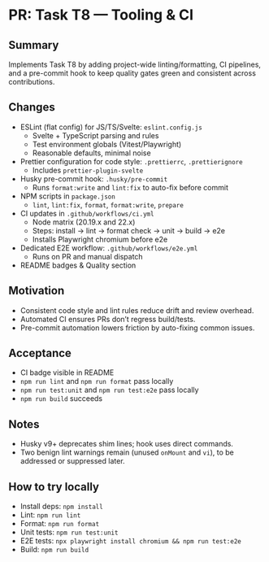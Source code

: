 # PR: Task T8 — Tooling & CI

## Summary

Implements Task T8 by adding project-wide linting/formatting, CI pipelines, and a pre-commit hook to keep quality gates green and consistent across contributions.

## Changes

- ESLint (flat config) for JS/TS/Svelte: `eslint.config.js`
  - Svelte + TypeScript parsing and rules
  - Test environment globals (Vitest/Playwright)
  - Reasonable defaults, minimal noise
- Prettier configuration for code style: `.prettierrc`, `.prettierignore`
  - Includes `prettier-plugin-svelte`
- Husky pre-commit hook: `.husky/pre-commit`
  - Runs `format:write` and `lint:fix` to auto-fix before commit
- NPM scripts in `package.json`
  - `lint`, `lint:fix`, `format`, `format:write`, `prepare`
- CI updates in `.github/workflows/ci.yml`
  - Node matrix (20.19.x and 22.x)
  - Steps: install → lint → format check → unit → build → e2e
  - Installs Playwright chromium before e2e
- Dedicated E2E workflow: `.github/workflows/e2e.yml`
  - Runs on PR and manual dispatch
- README badges & Quality section

## Motivation

- Consistent code style and lint rules reduce drift and review overhead.
- Automated CI ensures PRs don’t regress build/tests.
- Pre-commit automation lowers friction by auto-fixing common issues.

## Acceptance

- CI badge visible in README
- `npm run lint` and `npm run format` pass locally
- `npm run test:unit` and `npm run test:e2e` pass locally
- `npm run build` succeeds

## Notes

- Husky v9+ deprecates shim lines; hook uses direct commands.
- Two benign lint warnings remain (unused `onMount` and `vi`), to be addressed or suppressed later.

## How to try locally

- Install deps: `npm install`
- Lint: `npm run lint`
- Format: `npm run format`
- Unit tests: `npm run test:unit`
- E2E tests: `npx playwright install chromium && npm run test:e2e`
- Build: `npm run build`
